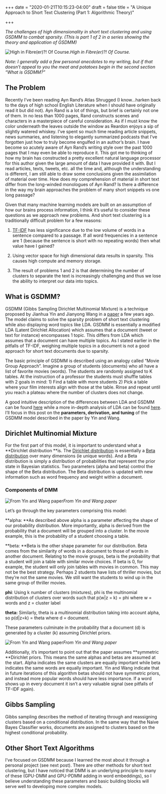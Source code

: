 
+++
date = "2020-01-21T10:15:23-04:00"
draft = false
title = "A Unique Approach to Short Text Clustering (Part 1: Algorithmic Theory)"

+++

*The challenges of high dimensionality in short text clustering and using GSDMM to combat sparsity. (This is part 1 of 2 in a series showing the theory and application of GSDMM)*

![High in Fibre(er)?! Of Course.](https://cdn-images-1.medium.com/max/2000/1*CWBSdKqHYTzYzlJcjBfw1g.jpeg)*High in Fibre(er)?! Of Course.*

*Note: I generally add a few personal anecdotes to my writing, but if that doesn’t appeal to you the meat and potatoes begin in the second section “What is GSDMM?”*

## The Problem

Recently I’ve been reading Ayn Rand’s Atlas Shrugged (I know…harken back to the days of high school English Literature when I should have originally read it but did not). Ayn Rand is a lot of things, but brief is certainly not one of them. In no less than 1000 pages, Rand constructs scenes and characters in a masterpiece of careful consideration. As if I must know the color underneath the leaves outside the window as Reardon enjoys a sip of slightly watered whiskey. I’ve spent so much time reading article snippets, news summaries, and listening to elegantly summarized podcasts that I’ve forgotten just how to truly become engulfed in an author’s brain. I have become so acutely aware of Ayn Rand’s writing style over the past 1000 pages that I may even be able to reproduce it. This got me to thinking of how my brain has constructed a pretty excellent natural language processor for this author given the large amount of data I have provided it with. But I read articles, texts, tweets, etc. all the time and, although the understanding is different, I am still able to draw some conclusions given the assimilation of material over time. How does my comprehension of material in short text differ from the long-winded monologues of Ayn Rand? Is there a difference in the way my brain approaches the problem of many short snippets vs one long passage?

Given that many machine learning models are built on an assumption of how our brains process information, I think it’s useful to consider these questions as we approach new problems. And short text clustering is a traditionally difficult problem for a few reasons:

1. [TF-IDF](https://en.wikipedia.org/wiki/Tf%E2%80%93idf) has less significance due to the low volume of words in a sentence compared to a passage. If all word frequencies in a sentence are 1 (because the sentence is short with no repeating words) then what value have I gained?

1. Using vector space for high dimensional data results in sparsity. This causes high compute and memory storage.

1. The result of problems 1 and 2 is that determining the number of clusters to separate the text is increasingly challenging and thus we lose the ability to interpret our data into topics.

## What is GSDMM?

GSDMM (Gibbs Sampling Dirichlet Multinomial Mixture) is a technique proposed by Jianhua Yin and Jianyong Wang in a [paper](http://dbgroup.cs.tsinghua.edu.cn/wangjy/papers/KDD14-GSDMM.pdf) a few years ago. The model claims to solve the sparsity problem of short text clustering while also displaying word topics like LDA. GSDMM is essentially a modified LDA (Latent Dirichlet Allocation) which assumes that a document (tweet or text for instance) encompasses 1 topic. This differs from LDA which assumes that a document can have multiple topics. As I stated earlier in the pitfalls of TF-IDF, weighing multiple topics in a document is not a good approach for short text documents due to sparsity. 

The basic principle of GSDMM is described using an analogy called “Movie Group Approach”. Imagine a group of students (documents) who all have a list of favorite movies (words). The students are randomly assigned to K tables. At the instruction of a professor the students must shuffle tables with 2 goals in mind: 1) Find a table with more students 2) Pick a table where your film interests align with those at the table. Rinse and repeat until you reach a plateau where the number of clusters does not change.

A good intuitive description of the differences between LDA and GSDMM can be found [here](https://towardsdatascience.com/short-text-topic-modeling-70e50a57c883) while a more in-depth analysis of LDA can be found [here](https://towardsdatascience.com/light-on-math-machine-learning-intuitive-guide-to-latent-dirichlet-allocation-437c81220158). I’ll focus in this post on the **parameters, derivation, and tuning** of the GSDMM model described in the paper by Yin and Wang. 

## Dirichlet Multinomial Mixture

For the first part of this model, it is important to understand what a **Dirichlet distribution **is. The [Dirichlet distribution](https://en.wikipedia.org/wiki/Dirichlet_distribution) is essentially a [Beta distribution](https://en.wikipedia.org/wiki/Beta_distribution) over many dimensions (ie unique words). And a Beta distribution is simply a distribution of probabilities that represent the prior state in Bayesian statistics. Two parameters (alpha and beta) control the shape of the Beta distribution. The Beta distribution is updated with new information such as word frequency and weight within a document.

### Components of DMM

![From Yin and Wang paper](https://cdn-images-1.medium.com/max/2000/1*pGYXG566T3npiPkBOoVa0A.png)*From Yin and Wang paper*

Let’s go through the key parameters comprising this model:

**alpha: **As described above alpha is a parameter affecting the shape of our probability distribution. More importantly, alpha is derived from the probability that a document will be grouped into a cluster. In the movie example, this is the probability of a student choosing a table.

**beta: **Beta is the other shape parameter for our distribution. Beta comes from the similarity of words in a document to those of words in another document. Relating to the movie groups, beta is the probability that a student will join a table with similar movie choices. If beta is 0, for example, the student will only join tables with movies in common. This may not be the best strategy. Perhaps 2 students have lists of thriller movies, but they’re not the same movies. We still want the students to wind up in the same group of thriller movies. 

**phi**: Using k number of clusters (mixtures), phi is the multinomial distribution of clusters over words such that p(w|z = k) = phi where w = words and z = cluster label

**theta:** Similarly, theta is a multinomial distribution taking into account alpha, so p(d|z=k) = theta where d = document. 

These parameters culminate in the probability that a document (d) is generated by a cluster (k) assuming Dirichlet priors. 

![From Yin and Wang paper](https://cdn-images-1.medium.com/max/2000/1*S9HxBBuSh44CdrGKIn8nfQ.png)*From Yin and Wang paper*

Additionally, it’s important to point out that the paper assumes **symmetric **Dirichlet priors. This means the same alphas and betas are assumed at the start. Alpha indicates the same clusters are equally important while beta indicates the same words are equally important. Yin and Wang indicate that in future iterations of this algorithm betas should not have symmetric priors, and instead more popular words should have less importance. If a word shows up in every document it isn’t a very valuable signal (see pitfalls of TF-IDF again).

## Gibbs Sampling

Gibbs sampling describes the method of iterating through and reassigning clusters based on a conditional distribution. In the same way that the Naive Bayes Classifier works, documents are assigned to clusters based on the highest conditional probability. 

## Other Short Text Algorithms

I’ve focused on GSDMM because I learned the most about it through a personal project (see next post). There are other methods for short text clustering, but I have noticed that DMM is an underlying principle to many of these (GPU-DMM and GPU-PDMM adding in word embeddings), so I believe understanding these parameters and basic building blocks will serve well to developing more complex models. 


